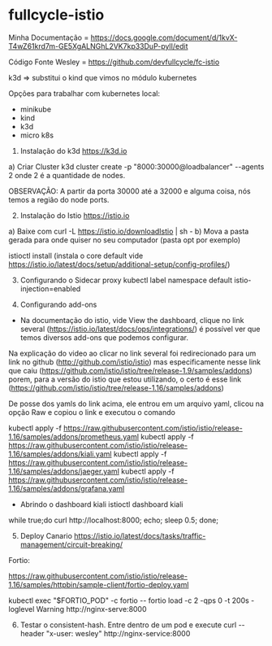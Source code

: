 # fullcycle-istio

Minha Documentação = https://docs.google.com/document/d/1kvX-T4wZ61krd7m-GE5XgALNGhL2VK7kp33DuP-pylI/edit

Código Fonte Wesley = https://github.com/devfullcycle/fc-istio

k3d => substitui o kind que vimos no módulo kubernetes

Opções para trabalhar com kubernetes local:

* minikube
* kind
* k3d
* micro k8s

1. Instalação do k3d
https://k3d.io

a) Criar Cluster
k3d cluster create -p "8000:30000@loadbalancer" --agents 2 onde 2 é a quantidade de nodes.

OBSERVAÇÃO: A partir da porta 30000 até a 32000 e alguma coisa, nós temos a região do node ports.

2. Instalação do Istio
https://istio.io

a) Baixe com curl -L https://istio.io/downloadIstio | sh -
b) Mova a pasta gerada para onde quiser no seu computador (pasta opt por exemplo)

istioctl install (instala o core default vide https://istio.io/latest/docs/setup/additional-setup/config-profiles/)

3. Configurando o Sidecar proxy
kubectl label namespace default istio-injection=enabled

4. Configurando add-ons
* Na documentação do istio, vide View the dashboard, clique no link several (https://istio.io/latest/docs/ops/integrations/) é possível ver que temos diversos add-ons que podemos configurar.

Na explicação do video ao clicar no link several foi redirecionado para um link no github (http://github.com/istio/istio) mas especificamente nesse link que caiu (https://github.com/istio/istio/tree/release-1.9/samples/addons) porem, para a versão do istio que estou utilizando, o certo é esse link (https://github.com/istio/istio/tree/release-1.16/samples/addons)

De posse dos yamls do link acima, ele entrou em um arquivo yaml, clicou na opção Raw e copiou o link e executou o comando

kubectl apply -f https://raw.githubusercontent.com/istio/istio/release-1.16/samples/addons/prometheus.yaml
kubectl apply -f https://raw.githubusercontent.com/istio/istio/release-1.16/samples/addons/kiali.yaml
kubectl apply -f https://raw.githubusercontent.com/istio/istio/release-1.16/samples/addons/jaeger.yaml
kubectl apply -f https://raw.githubusercontent.com/istio/istio/release-1.16/samples/addons/grafana.yaml

* Abrindo o dashboard kiali
istioctl dashboard kiali

while true;do curl http://localhost:8000; echo; sleep 0.5; done;

5. Deploy Canario
https://istio.io/latest/docs/tasks/traffic-management/circuit-breaking/

Fortio:

https://raw.githubusercontent.com/istio/istio/release-1.16/samples/httpbin/sample-client/fortio-deploy.yaml

kubectl exec "$FORTIO_POD" -c fortio -- fortio load -c 2 -qps 0 -t 200s -loglevel Warning http://nginx-serve:8000

6. Testar o consistent-hash.
Entre dentro de um pod e execute
curl --header "x-user: wesley" http://nginx-service:8000